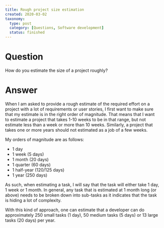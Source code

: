 ```yaml
---
title: Rough project size estimation
created: 2020-03-02
taxonomy:
  type: post
  category: [Questions, Software development]
  status: finished
---
```


# Question
How do you estimate the size of a project roughly?

# Answer
When I am asked to provide a rough estimate of the required effort on a project with a lot of requirements or user stories, I first want to make sure that my estimate is in the right order of magnitude. That means that I want to estimate a project that takes 1-10 weeks to be in that range, but not estimate less than a week or more than 10 weeks. Similarly, a project that takes one or more years should not estimated as a job of a few weeks.

My orders of magnitude are as follows:
* 1 day
* 1 week (5 days)
* 1 month (20 days)
* 1 quarter (60 days)
* 1 half-year (120/125 days)
* 1 year (250 days)

As such, when estimating a task, I will say that the task will either take 1 day, 1 week or 1 month. In general, any task that is estimated at 1 month long (or above) needs to be broken down into sub-tasks as it indicates that the task is hiding a lot of complexity.

With this kind of approach, one can estimate that a developer can do approximately 250 small tasks (1 day), 50 medium tasks (5 days) or 13 large tasks (20 days) per year.
